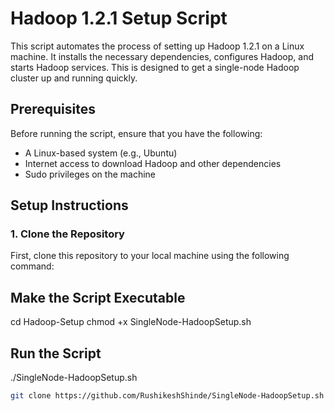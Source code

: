 # Hadoop 1.2.1 Setup Script

This script automates the process of setting up Hadoop 1.2.1 on a Linux machine. It installs the necessary dependencies, configures Hadoop, and starts Hadoop services. This is designed to get a single-node Hadoop cluster up and running quickly.

## Prerequisites

Before running the script, ensure that you have the following:

- A Linux-based system (e.g., Ubuntu)
- Internet access to download Hadoop and other dependencies
- Sudo privileges on the machine

## Setup Instructions

### 1. Clone the Repository

First, clone this repository to your local machine using the following command:

## Make the Script Executable
cd Hadoop-Setup
chmod +x SingleNode-HadoopSetup.sh

## Run the Script
./SingleNode-HadoopSetup.sh

```bash
git clone https://github.com/RushikeshShinde/SingleNode-HadoopSetup.sh


